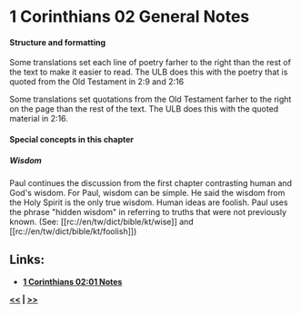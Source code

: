 # 1 Corinthians 02 General Notes #

#### Structure and formatting ####

Some translations set each line of poetry farher to the right than the rest of the text to make it easier to read. The ULB does this with the poetry that is quoted from the Old Testament in 2:9 and 2:16

Some translations set quotations from the Old Testament farher to the right on the page than the rest of the text. The ULB does this with the quoted material in 2:16.

#### Special concepts in this chapter ####

##### Wisdom #####
Paul continues the discussion from the first chapter contrasting human and God's wisdom. For Paul, wisdom can be simple. He said the wisdom from the Holy Spirit is the only true wisdom. Human ideas are foolish. Paul uses the phrase "hidden wisdom" in referring to truths that were not previously known. (See: [[rc://en/tw/dict/bible/kt/wise]] and [[rc://en/tw/dict/bible/kt/foolish]])

## Links: ##

* __[1 Corinthians 02:01 Notes](./01.md)__

__[<<](../01/intro.md) | [>>](../03/intro.md)__
